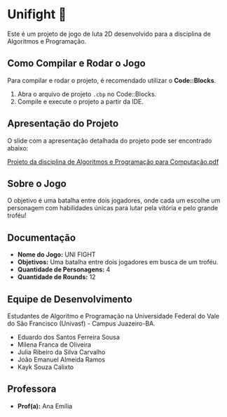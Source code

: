 # Unifight 🥊

Este é um projeto de jogo de luta 2D desenvolvido para a disciplina de Algoritmos e Programação.

## Como Compilar e Rodar o Jogo

Para compilar e rodar o projeto, é recomendado utilizar o **Code::Blocks**.

1.  Abra o arquivo de projeto `.cbp` no Code::Blocks.
2.  Compile e execute o projeto a partir da IDE.

## Apresentação do Projeto

O slide com a apresentação detalhada do projeto pode ser encontrado abaixo:

[Projeto da disciplina de Algoritmos e Programação para Computação.pdf](Projeto%20da%20disciplina%20de%20Algoritmos%20e%20Programac%CC%A7a%CC%83o%20para%20Computac%CC%A7a%CC%83o.pdf)

## Sobre o Jogo

O objetivo é uma batalha entre dois jogadores, onde cada um escolhe um personagem com habilidades únicas para lutar pela vitória e pelo grande troféu!

## Documentação

*   **Nome do Jogo:** UNI FIGHT
*   **Objetivos:** Uma batalha entre dois jogadores em busca de um troféu.
*   **Quantidade de Personagens:** 4
*   **Quantidade de Rounds:** 12

## Equipe de Desenvolvimento

Estudantes de Algoritmo e Programação na Universidade Federal do Vale do São Francisco (Univasf) - Campus Juazeiro-BA.

*   Eduardo dos Santos Ferreira Sousa
*   Milena Franca de Oliveira
*   Julia Ribeiro da Silva Carvalho
*   João Emanuel Almeida Ramos
*   Kayk Souza Calixto

## Professora

*   **Prof(a):** Ana Emília
